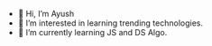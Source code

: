 - 👋 Hi, I’m Ayush
- 👀 I’m interested in learning trending technologies.
- 🌱 I’m currently learning JS and DS Algo.

